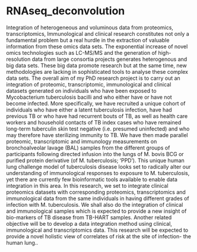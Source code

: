 # RNAseq_deconvolution
Integration of heterogeneous and voluminous data from proteomics, transcriptomics, Immunological and clinical research constitutes not only a fundamental problem but a real hurdle in the extraction of valuable information from these omics data sets. The exponential increase of novel omics technologies such as LC-MS/MS and the generation of high-resolution data from large consortia projects generates heterogenous and big data sets. These big data promote research but at the same time, new methodologies are lacking in sophisticated tools to analyse these complex data sets. The overall aim of my PhD research project is to carry out an integration of proteomic, transcriptomic, immunological and clinical datasets generated on individuals who have been exposed to Mycobacterium tuberculosis bacilli and who either have or have not become infected. More specifically, we have recruited a unique cohort of individuals who have either a latent tuberculosis infection, have had previous TB or who have had recurrent bouts of TB, as well as health care workers and household contacts of TB index cases who have remained long-term tuberculin skin test negative (i.e. presumed uninfected) and who may therefore have sterilizing immunity to TB. We have then made parallel proteomic, transcriptomic and immunology measurements on bronchoalveolar lavage (BAL) samples from the different groups of participants following directed infusion into the lungs of M. bovis BCG or purified protein derivative (of M. tuberculosis; ‘PPD’). This unique human lung challenge model of tuberculosis disease looks set to radically alter our understanding of immunological responses to exposure to M. tuberculosis, yet there are currently few bioinformatic tools available to enable data integration in this area. In this research, we set to integrate clinical proteomics datasets with corresponding proteomics, transcriptomics and immunological data from the same individuals in having different grades of infection with M. tuberculosis. We shall also do the integration of clinical and immunological samples which is expected to provide a new insight of bio-markers of TB disease from TB-HART samples. Another related objective will be to develop a data integration method using clinical, immunological and transcriptomics data. This research will be expected to provide a novel holistic view of correlates of risk at the site of infection- the human lung..
